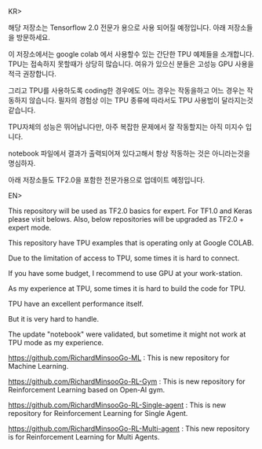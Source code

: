 KR>

해당 저장소는 Tensorflow 2.0 전문가 용으로 사용 되어질 예정입니다.
아래 저장소들을 방문하세요.

이 저장소에서는 google colab 에서 사용할수 있는 간단한 TPU 예제들을 소개합니다.
TPU는 접속하지 못할때가 상당히 많습니다. 
여유가 있으신 분들은 고성능 GPU 사용을 적극 권장합니다.

그리고 TPU를 사용하도록 coding한 경우에도 어느 경우는 작동을하고 어느 경우는 작동하지 않습니다.
필자의 경험상 이는 TPU 종류에 따라서도 TPU 사용법이 달라지는것 같습니다.

TPU자체의 성능은 뛰어납니다만, 아주 복잡한 문제에서 잘 작동할지는 아직 미지수 입니다.

notebook 파일에서 결과가 출력되어져 있다고해서 항상 작동하는 것은 아니라는것을 명심하자.

아래 저장소들도 TF2.0을 포함한 전문가용으로 업데이트 예정입니다.

EN>

This repository will be used as TF2.0 basics for expert.
For TF1.0 and Keras please visit belows. Also, below repositories will be upgraded as TF2.0 + expert mode.

This repository have TPU examples that is operating only at Google COLAB.

Due to the limitation of access to TPU, some times it is hard to connect.

If you have some budget, I recommend to use GPU at your work-station.

As my experience at TPU, some times it is hard to build the code for TPU.

TPU have an excellent performance itself.

But it is very hard to handle.

The update "notebook" were validated, but sometime it might not work at TPU mode as my experience.


https://github.com/RichardMinsooGo-ML : This is new repository for Machine Learning.

https://github.com/RichardMinsooGo-RL-Gym : This is new repository for Reinforcement Learning based on Open-AI gym.

https://github.com/RichardMinsooGo-RL-Single-agent
: This is new repository for Reinforcement Learning for Single Agent.

https://github.com/RichardMinsooGo-RL-Multi-agent : This new repository is for Reinforcement Learning for Multi Agents.

